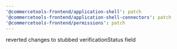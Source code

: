 ```yaml
---
'@commercetools-frontend/application-shell': patch
'@commercetools-frontend/application-shell-connectors': patch
'@commercetools-frontend/permissions': patch
---
```


reverted changes to stubbed verificationStatus field
